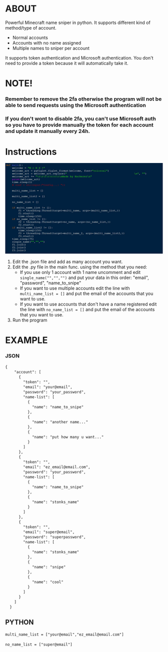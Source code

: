 # ABOUT

Powerful Minecraft name sniper in python. It supports different kind of method/type of account.
- Normal accounts
- Accounts with no name assigned
- Multiple names to sniper per account

It supports token authentication and Microsoft authentication.
You don't need to provide a token because it will automatically take it.

# NOTE!
### Remember to remove the 2fa otherwise the program will not be able to send requests using the Microsoft authentication
### If you don't wont to disable 2fa, you can't use Microsoft auth so you have to provide manually the token for each account and update it manually every 24h.

# Instructions 
![Alt text](screenshot.jpg?raw=true "Screenshot")

1. Edit the .json file and add as many account you want.
2. Edit the .py file in the main func. using the method that you need:
   - If you use only 1 account with 1 name uncomment and edit `single_name("","","")` and put your data in this order: "email", "password", "name_to_snipe"
   - If you want to use multiple accounts edit the line with `multi_name_list = []` and put the email of the accounts that you want to use.
   - If you want to use accounts that don't have a name registered  edit the line with `no_name_list = []` and put the email of the accounts that you want to use.
3. Run the program

# EXAMPLE
### JSON
```
{
    "account": [
      {
        "token": "",
        "email": "your@email",
        "password": "your_password",
        "name-list": [
          {
            "name": "name_to_snipe"
          },
          {
            "name": "another name..."
          },
          {
            "name": "put how many u want..."
          }
        ]
      },
      {
        "token": "",
        "email": "ez_email@email.com",
        "password": "your_password",
        "name-list": [
          {
            "name": "name_to_snipe"
          },
          {
            "name": "stonks_name"
          }
        ]
      },
      {
        "token": "",
        "email": "super@email",
        "password": "superpassword",
        "name-list": [
          {
            "name": "stonks_name"
          },
          {
            "name": "snipe"
          },
          {
            "name": "cool"
          }
        ]
      }
    ]
  }
```
## PYTHON
```
multi_name_list = ["your@email","ez_email@email.com"]

no_name_list = ["super@email"]
```

